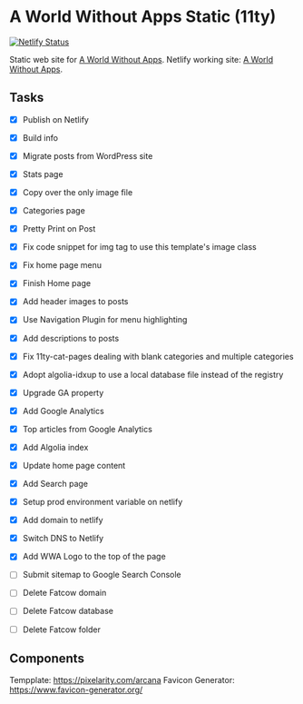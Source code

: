 # A World Without Apps Static (11ty)

[![Netlify Status](https://api.netlify.com/api/v1/badges/8217dd04-95bb-4618-bea9-a3551d0b922d/deploy-status)](https://app.netlify.com/sites/world-without-apps/deploys)

Static web site for [A World Without Apps](https://aworldwithoutappc.com).
Netlify working site: [A World Without Apps](https://world-without-apps.netlify.app).

## Tasks

* [x] Publish on Netlify
* [x] Build info
* [x] Migrate posts from WordPress site
* [x] Stats page
* [x] Copy over the only image file
* [x] Categories page 
* [x] Pretty Print on Post
* [x] Fix code snippet for img tag to use this template's image class
* [x] Fix home page menu
* [x] Finish Home page
* [x] Add header images to posts
* [x] Use Navigation Plugin for menu highlighting
* [x] Add descriptions to posts
* [x] Fix 11ty-cat-pages dealing with blank categories and multiple categories
* [x] Adopt algolia-idxup to use a local database file instead of the registry
* [x] Upgrade GA property
* [x] Add Google Analytics
* [x] Top articles from Google Analytics
* [x] Add Algolia index
* [x] Update home page content
* [x] Add Search page
* [x] Setup prod environment variable on netlify
* [x] Add domain to netlify
* [x] Switch DNS to Netlify
* [x] Add WWA Logo to the top of the page
* [ ] Submit sitemap to Google Search Console
* [ ] Delete Fatcow domain
* [ ] Delete Fatcow database
* [ ] Delete Fatcow folder


## Components

Tempplate: https://pixelarity.com/arcana
Favicon Generator: https://www.favicon-generator.org/
